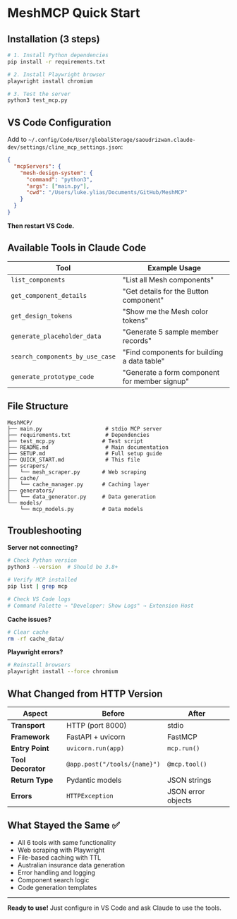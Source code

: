 # MeshMCP Quick Start

## Installation (3 steps)

```bash
# 1. Install Python dependencies
pip install -r requirements.txt

# 2. Install Playwright browser
playwright install chromium

# 3. Test the server
python3 test_mcp.py
```

## VS Code Configuration

Add to `~/.config/Code/User/globalStorage/saoudrizwan.claude-dev/settings/cline_mcp_settings.json`:

```json
{
  "mcpServers": {
    "mesh-design-system": {
      "command": "python3",
      "args": ["main.py"],
      "cwd": "/Users/luke.ylias/Documents/GitHub/MeshMCP"
    }
  }
}
```

**Then restart VS Code.**

## Available Tools in Claude Code

| Tool | Example Usage |
|------|---------------|
| `list_components` | "List all Mesh components" |
| `get_component_details` | "Get details for the Button component" |
| `get_design_tokens` | "Show me the Mesh color tokens" |
| `generate_placeholder_data` | "Generate 5 sample member records" |
| `search_components_by_use_case` | "Find components for building a data table" |
| `generate_prototype_code` | "Generate a form component for member signup" |

## File Structure

```
MeshMCP/
├── main.py                    # stdio MCP server
├── requirements.txt           # Dependencies
├── test_mcp.py               # Test script
├── README.md                  # Main documentation
├── SETUP.md                   # Full setup guide
├── QUICK_START.md             # This file
├── scrapers/
│   └── mesh_scraper.py       # Web scraping
├── cache/
│   └── cache_manager.py      # Caching layer
├── generators/
│   └── data_generator.py     # Data generation
└── models/
    └── mcp_models.py         # Data models
```

## Troubleshooting

**Server not connecting?**
```bash
# Check Python version
python3 --version  # Should be 3.8+

# Verify MCP installed
pip list | grep mcp

# Check VS Code logs
# Command Palette → "Developer: Show Logs" → Extension Host
```

**Cache issues?**
```bash
# Clear cache
rm -rf cache_data/
```

**Playwright errors?**
```bash
# Reinstall browsers
playwright install --force chromium
```

## What Changed from HTTP Version

| Aspect | Before | After |
|--------|--------|-------|
| **Transport** | HTTP (port 8000) | stdio |
| **Framework** | FastAPI + uvicorn | FastMCP |
| **Entry Point** | `uvicorn.run(app)` | `mcp.run()` |
| **Tool Decorator** | `@app.post("/tools/{name}")` | `@mcp.tool()` |
| **Return Type** | Pydantic models | JSON strings |
| **Errors** | `HTTPException` | JSON error objects |

## What Stayed the Same ✅

- All 6 tools with same functionality
- Web scraping with Playwright
- File-based caching with TTL
- Australian insurance data generation
- Error handling and logging
- Component search logic
- Code generation templates

---

**Ready to use!** Just configure in VS Code and ask Claude to use the tools.
